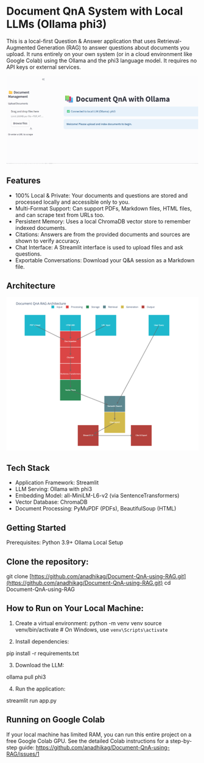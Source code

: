 # Document QnA System with Local LLMs (Ollama phi3)
This is a local-first Question & Answer application that uses Retrieval-Augmented Generation (RAG) to answer questions about documents you upload. It runs entirely on your own system (or in a cloud environment like Google Colab) using the Ollama and the phi3 language model. It requires no API keys or external services.

![demo](demo.gif)

## Features
- 100% Local & Private: Your documents and questions are stored and processed locally and accessible only to you.
- Multi-Format Support: Can support PDFs, Markdown files, HTML files, and can scrape text from URLs too.
- Persistent Memory: Uses a local ChromaDB vector store to remember indexed documents.
- Citations: Answers are from the provided documents and sources are shown to verify accuracy.
- Chat Interface: A Streamlit interface is used to upload files and ask questions.
- Exportable Conversations: Download your Q&A session as a Markdown file.

## Architecture
![architecture](rag_architecture.png)

## Tech Stack
- Application Framework: Streamlit
- LLM Serving: Ollama with phi3
- Embedding Model: all-MiniLM-L6-v2 (via SentenceTransformers)
- Vector Database: ChromaDB
- Document Processing: PyMuPDF (PDFs), BeautifulSoup (HTML)

## Getting Started
Prerequisites:
Python 3.9+
Ollama
Local Setup

## Clone the repository:
git clone [https://github.com/anadhikag/Document-QnA-using-RAG.git](https://github.com/anadhikag/Document-QnA-using-RAG.git)
cd Document-QnA-using-RAG

## How to Run on Your Local Machine:

1. Create a virtual environment:
python -m venv venv
source venv/bin/activate  # On Windows, use `venv\Scripts\activate`

2. Install dependencies:

pip install -r requirements.txt

3. Download the LLM:

ollama pull phi3

4. Run the application:

streamlit run app.py

## Running on Google Colab
If your local machine has limited RAM, you can run this entire project on a free Google Colab GPU. See the detailed Colab instructions for a step-by-step guide: https://github.com/anadhikag/Document-QnA-using-RAG/issues/1